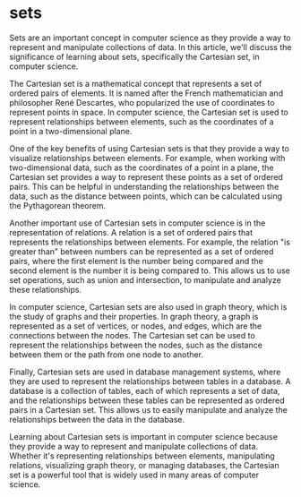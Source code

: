# sets

Sets are an important concept in computer science as they provide a way to represent and manipulate collections of data. In this article, we'll discuss the significance of learning about sets, specifically the Cartesian set, in computer science.

The Cartesian set is a mathematical concept that represents a set of ordered pairs of elements. It is named after the French mathematician and philosopher René Descartes, who popularized the use of coordinates to represent points in space. In computer science, the Cartesian set is used to represent relationships between elements, such as the coordinates of a point in a two-dimensional plane.

One of the key benefits of using Cartesian sets is that they provide a way to visualize relationships between elements. For example, when working with two-dimensional data, such as the coordinates of a point in a plane, the Cartesian set provides a way to represent these points as a set of ordered pairs. This can be helpful in understanding the relationships between the data, such as the distance between points, which can be calculated using the Pythagorean theorem.

Another important use of Cartesian sets in computer science is in the representation of relations. A relation is a set of ordered pairs that represents the relationships between elements. For example, the relation "is greater than" between numbers can be represented as a set of ordered pairs, where the first element is the number being compared and the second element is the number it is being compared to. This allows us to use set operations, such as union and intersection, to manipulate and analyze these relationships.

In computer science, Cartesian sets are also used in graph theory, which is the study of graphs and their properties. In graph theory, a graph is represented as a set of vertices, or nodes, and edges, which are the connections between the nodes. The Cartesian set can be used to represent the relationships between the nodes, such as the distance between them or the path from one node to another.

Finally, Cartesian sets are used in database management systems, where they are used to represent the relationships between tables in a database. A database is a collection of tables, each of which represents a set of data, and the relationships between these tables can be represented as ordered pairs in a Cartesian set. This allows us to easily manipulate and analyze the relationships between the data in the database.

Learning about Cartesian sets is important in computer science because they provide a way to represent and manipulate collections of data. Whether it's representing relationships between elements, manipulating relations, visualizing graph theory, or managing databases, the Cartesian set is a powerful tool that is widely used in many areas of computer science.
